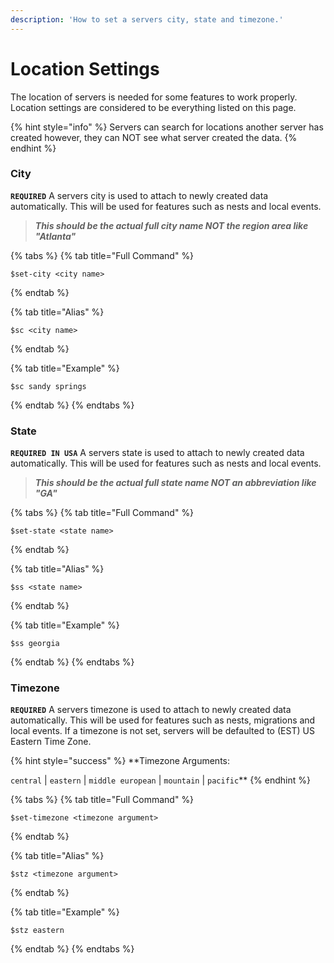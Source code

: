 ```yaml
---
description: 'How to set a servers city, state and timezone.'
---
```


# Location Settings

The location of servers is needed for some features to work properly. Location settings are considered to be everything listed on this page. 

{% hint style="info" %}
Servers can search for locations another server has created however, they can NOT see what server created the data.
{% endhint %}

### City

**`REQUIRED`** A servers city is used to attach to newly created data automatically. This will be used for features such as nests and local events.

> _**This should be the actual full city name NOT the region area like "Atlanta"**_

{% tabs %}
{% tab title="Full Command" %}
```
$set-city <city name>
```
{% endtab %}

{% tab title="Alias" %}
```
$sc <city name>
```
{% endtab %}

{% tab title="Example" %}
```
$sc sandy springs
```
{% endtab %}
{% endtabs %}

### State

**`REQUIRED IN USA`** A servers state is used to attach to newly created data automatically. This will be used for features such as nests and local events.

> _**This should be the actual full state name NOT an abbreviation like "GA"**_

{% tabs %}
{% tab title="Full Command" %}
```
$set-state <state name>
```
{% endtab %}

{% tab title="Alias" %}
```text
$ss <state name>
```
{% endtab %}

{% tab title="Example" %}
```text
$ss georgia
```
{% endtab %}
{% endtabs %}

### Timezone

**`REQUIRED`** A servers timezone is used to attach to newly created data automatically. This will be used for features such as nests, migrations and local events. If a timezone is not set, servers will be defaulted to \(EST\) US Eastern Time Zone.

{% hint style="success" %}
**Timezone Arguments:  
  
`central` \| `eastern` \| `middle european` \| `mountain` \| `pacific`**
{% endhint %}

{% tabs %}
{% tab title="Full Command" %}
```
$set-timezone <timezone argument>
```
{% endtab %}

{% tab title="Alias" %}
```text
$stz <timezone argument>
```
{% endtab %}

{% tab title="Example" %}
```text
$stz eastern
```
{% endtab %}
{% endtabs %}



